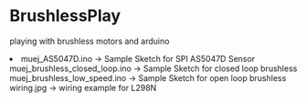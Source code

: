 # BrushlessPlay
playing with brushless motors and arduino
<li>
muej_AS5047D.ino -> Sample Sketch for SPI AS5047D Sensor<br>
muej_brushless_closed_loop.ino -> Sample Sketch for closed loop brushless<br>
muej_brushless_low_speed.ino -> Sample Sketch for open loop brushless<br>
wiring.jpg -> wiring example for L298N<br>
</li>
